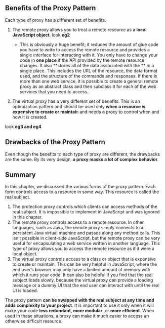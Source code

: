 ## Benefits of the Proxy Pattern
Each type of proxy has a different set of benefits.

1. The remote proxy allows you to treat a remote
resource as a **local JavaScript object**. look **eg2**
    - This is obviously a huge benefit; it reduces the amount of
glue code you have to write to access the remote resource and provides a single interface for
interacting with it. You only have to change your code in **one place** if the API provided by the
remote resource changes. It also **stores all of the data associated with the ** in a single
place. This includes the URL of the resource, the data format used, and the structure of the
commands and responses. If there is more than one web service, it is possible to create a general
remote proxy as an abstract class and then subclass it for each of the web services that you
need to access.

2. The virtual proxy has a very different set of benefits. This is an optimization pattern and should be used only **when a resource is expensive to create or
maintai**n and needs a proxy to control when and how it is created.

look **eg3 and eg4**

## Drawbacks of the Proxy Pattern
Even though the benefits to each type of proxy are different, the drawbacks are the same. By
its very design, **a proxy masks a lot of complex behavior**.

## Summary
In this chapter, we discussed the various forms of the proxy pattern. Each form controls access
to a resource in some way. This resource is called the real subject.
1. The protection proxy controls which clients can access methods of the real subject. It is
impossible to implement in JavaScript and was ignored in this chapter.
2. The remote proxy controls access to a remote resource. In other languages, such as Java,
the remote proxy simply connects to a persistent Java virtual machine and passes along any
method calls. This isn’t possible in client-side JavaScript, but the remote proxy can be very
useful for encapsulating a web service written in another language. This type of proxy allows
you to access the remote resource as if it were a local object.
3. The virtual proxy controls access to a class or object that is expensive to create or maintain.
This can be very helpful in JavaScript, where the end user’s browser may only have a limited
amount of memory with which it runs your code. It can also be helpful if you find that the real
subject loads slowly, because the virtual proxy can provide a loading message or a dummy UI
that the end user can interact with until the real UI is loaded.


The proxy pattern **can be swapped with the real subject at any time and adds complexity
to your project**. It is important to use it only when it will make your code **less redundant**, **more
modular**, or **more efficient**. When used in these situations, a proxy can make it much easier to
access an otherwise difficult resource.
